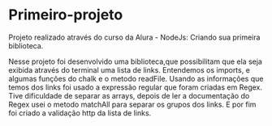# Primeiro-projeto

Projeto realizado através do curso da Alura - NodeJs: Criando sua primeira biblioteca. 

Nesse projeto foi desenvolvido uma biblioteca,que possibilitam que ela seja exibida através do terminal uma lista de links. Entendemos os imports, e algumas
funções do chalk e o metodo readFile. Usando as informações que temos dos links foi usado a expressão regular que foram criadas em Regex. 
Tive dificuldade de separar as arrays, depois de ler a documentação do Regex usei o metodo matchAll para separar os grupos dos links. 
E por fim foi criado a validação http da lista de links.
